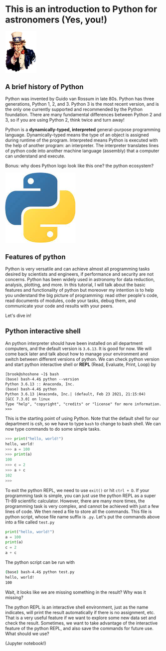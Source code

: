 # This is an introduction to Python for astronomers (Yes, you!)

<img src="./images/Uncle_Sam.png" alt="sam" width=100/>

## A brief history of Python

Python was invented by Guido van Rossum in late 80s. Python has three generations, Python 1, 2, and 3. Python 3 is the most recent version, and is the only one currently supported and recommended by the Python foundation. There are many fundamental differences between Python 2 and 3, so if you are using Python 2, think twice and turn away! 

Python is a __dynamically-typed, interpreted__ general-purpose programming language. Dynamically-typed means the type of an object is assigned during runtime of the program. Interpreted means Python is executed with the help of another program: an interpreter. The interpreter translates lines of python code into another machine language (assembly) that a computer can understand and execute.


Bonus: why does Python logo look like this one? the python ecosystem? 

![snake](images/download.jpg)

## Features of python

Python is very versatile and can achieve almost all programming tasks desired by scientists and engineers, if performance and security are not concerns. Python has been widely used in astronomy for data reduction, analysis, plotting, and more. In this tutorial, I will talk about the basic features and functionality of python but moreover my intention is to help you understand the big picture of programming: read other people's code, read documents of modules, code your tasks, debug them, and communicate your code and results with your peers.

Let's dive in!

## Python interactive shell

An python interpreter should have been installed on all department computers, and the default version is `3.6.13`. It is good for now. 
We will come back later and talk about how to manage your environment and switch between different versions of python. We can check python version and start python interactive shell or **REPL** (Read, Evaluate, Print, Loop) by 

```shell
[brook@shoshone ~]$ bash
(base) bash-4.4$ python --version
Python 3.6.13 :: Anaconda, Inc.
(base) bash-4.4$ python
Python 3.6.13 |Anaconda, Inc.| (default, Feb 23 2021, 21:15:04)
[GCC 7.3.0] on linux
Type "help", "copyright", "credits" or "license" for more information.
>>>
```
This is the starting point of using Python. Note that the default shell for our department is csh, so we have to type `bash` to change to bash shell. We can now type commands to do some simple tasks.

```python
>>> print("hello, world!")
hello, world!
>>> a = 100
>>> print(a)
100
>>> c = 2
>>> a + c
102
>>>
```

To exit the python REPL, we need to use `exit()` or hit `ctrl + D`. If your programming task is simple, you can just use the python REPL as a super TI-89 scientific calculator. However, there are many more times, the programming task is very complex, and cannot be achieved with just a few lines of code. We then need a file to store all the commands. This file is python script, whose file name suffix is `.py`. Let's put the commands above into a file called `test.py`

```python
print("hello, world!")
a = 100
print(a)
c = 2
a + c
```

The python script can be run with

```bash
(base) bash-4.4$ python test.py
hello, world!
100
```

Wait, it looks like we are missing something in the result? Why was it missing? 

The python REPL is an interactive shell environment, just as the name indicates, will print the result automatically if there is no assignment, etc. That is a very useful feature if we want to explore some new data set and check the result.
Sometimes, we want to take advantage of the interactive feature of the python REPL, and also save the commands for future use. What should we use? 

(Jupyter notebook!)



